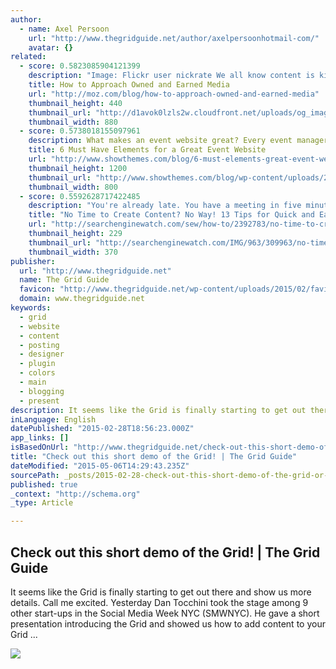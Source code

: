 ```yaml
---
author:
  - name: Axel Persoon
    url: "http://www.thegridguide.net/author/axelpersoonhotmail-com/"
    avatar: {}
related:
  - score: 0.5823085904121399
    description: "Image: Flickr user nickrate We all know content is king, but if your content marketing plan consists of blindly publishing daily blog posts on your website or submitting countless bylined articles (i.e., guest posts) to random outlets, your king will turn into the court jester."
    title: How to Approach Owned and Earned Media
    url: "http://moz.com/blog/how-to-approach-owned-and-earned-media"
    thumbnail_height: 440
    thumbnail_url: "http://d1avok0lzls2w.cloudfront.net/uploads/og_image/54cf221b1f63d9.30640157.jpg"
    thumbnail_width: 880
  - score: 0.5738018155097961
    description: What makes an event website great? Every event manager has asked this question. The answer to this question is something that we all know very well. It needs to be an effective source of information and communication between event organizers and participants.
    title: 6 Must Have Elements for a Great Event Website
    url: "http://www.showthemes.com/blog/6-must-elements-great-event-website/"
    thumbnail_height: 1200
    thumbnail_url: "http://www.showthemes.com/blog/wp-content/uploads/2014/12/Great-Event-Website.png"
    thumbnail_width: 800
  - score: 0.5592628717422485
    description: "You're already late. You have a meeting in five minutes, a conference call after that, and a report due by the end of the day. You don't have time for content - not today, not any day. Or do you? While it's generally true that great content takes time, there are some exceptions to this rule."
    title: "No Time to Create Content? No Way! 13 Tips for Quick and Easy Content"
    url: "http://searchenginewatch.com/sew/how-to/2392783/no-time-to-create-content-no-way-13-tips-for-quick-and-easy-content"
    thumbnail_height: 229
    thumbnail_url: "http://searchenginewatch.com/IMG/963/309963/no-time-for-content-370x229.png?fbrefresh=1"
    thumbnail_width: 370
publisher:
  url: "http://www.thegridguide.net"
  name: The Grid Guide
  favicon: "http://www.thegridguide.net/wp-content/uploads/2015/02/favicon.png"
  domain: www.thegridguide.net
keywords:
  - grid
  - website
  - content
  - posting
  - designer
  - plugin
  - colors
  - main
  - blogging
  - present
description: It seems like the Grid is finally starting to get out there and show us more details. Call me excited. Yesterday Dan Tocchini took the stage among 9 other start-ups in the Social Media Week NYC (SMWNYC). He gave a short presentation introducing the Grid and showed us how to add content to your Grid ...
inLanguage: English
datePublished: "2015-02-28T18:56:23.000Z"
app_links: []
isBasedOnUrl: "http://www.thegridguide.net/check-out-this-short-demo-of-the-grid/"
title: "Check out this short demo of the Grid! | The Grid Guide"
dateModified: "2015-05-06T14:29:43.235Z"
sourcePath: _posts/2015-02-28-check-out-this-short-demo-of-the-grid-or-the-grid-guide.md
published: true
_context: "http://schema.org"
_type: Article

---
```

<article style=""><h1>Check out this short demo of the Grid! | The Grid Guide</h1><p>It seems like the Grid is finally starting to get out there and show us more details. Call me excited. Yesterday Dan Tocchini took the stage among 9 other start-ups in the Social Media Week NYC (SMWNYC). He gave a short presentation introducing the Grid and showed us how to add content to your Grid ...</p><img src="http://www.thegridguide.net/wp-content/uploads/2015/02/gridplugin.png" /></article>
